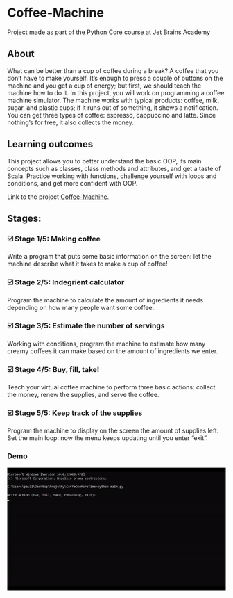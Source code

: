 # Coffee-Machine
Project made as part of the Python Core course at Jet Brains Academy

## About
What can be better than a cup of coffee during a break? A coffee that you don’t have to make yourself. 
It’s enough to press a couple of buttons on the machine and you get a cup of energy; but first, we should teach the machine how to do it. 
In this project, you will work on programming a coffee machine simulator. The machine works with typical products: coffee, milk, sugar, and plastic cups; 
if it runs out of something, it shows a notification. You can get three types of coffee: espresso, cappuccino and latte. Since nothing’s for free, it also collects the money.

## Learning outcomes
This project allows you to better understand the basic OOP, its main concepts such as classes, class methods and attributes, and get a taste of Scala. 
Practice working with functions, challenge yourself with loops and conditions, and get more confident with OOP.

Link to the project [Coffee-Machine](https://hyperskill.org/projects/267).

## Stages:
### :ballot_box_with_check: Stage 1/5: Making coffee
Write a program that puts some basic information on the screen: let the machine describe what it takes to make a cup of coffee! 
### :ballot_box_with_check: Stage 2/5: Indegrient calculator
Program the machine to calculate the amount of ingredients it needs depending on how many people want some coffee..
### :ballot_box_with_check: Stage 3/5: Estimate the number of servings
Working with conditions, program the machine to estimate how many creamy coffees it can make based on the amount of ingredients we enter. 
### :ballot_box_with_check: Stage 4/5: Buy, fill, take!
Teach your virtual coffee machine to perform three basic actions: collect the money, renew the supplies, and serve the coffee.
### :ballot_box_with_check: Stage 5/5: Keep track of the supplies
Program the machine to display on the screen the amount of supplies left. Set the main loop: now the menu keeps updating until you enter “exit”.
### Demo
![Alt-текст](https://github.com/PaulinaMacurek/Coffe-Machine/blob/master/demo.gif?raw=true&v=3&s=460 "Demo")




